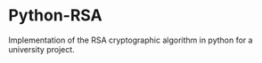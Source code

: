 # Python-RSA

Implementation of the RSA cryptographic algorithm in python for a university project.
